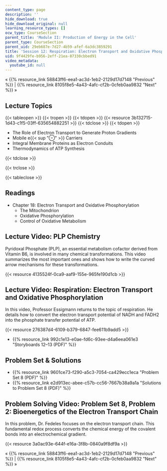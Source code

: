 ```yaml
---
content_type: page
description: ''
hide_download: true
hide_download_original: null
learning_resource_types: []
ocw_type: CourseSection
parent_title: 'Module II: Production of Energy in the Cell'
parent_type: CourseSection
parent_uid: 29eb687e-7d27-4b59-afef-6a3dc3859291
title: 'Session 12: Respiration: Electron Transport and Oxidative Phosphorylation'
uid: 9f4429fe-b956-2eff-21ea-87330cbbed91
video_metadata:
  youtube_id: null
---
```


« {{% resource_link 58843ff6-eea1-ac3d-1eb2-2129d17d7148 "Previous" %}} | {{% resource_link 8105f8e5-4a43-4afc-cf2b-0cfeb0aa9832 "Next" %}} »

Lecture Topics
--------------

{{< tableopen >}}
{{< tropen >}}
{{< tdopen >}}
{{< resource 3b132715-1d43-c1f5-03ff-635654882251 >}}
{{< tdclose >}}
{{< tdopen >}}


*   The Role of Electron Transport to Generate Proton Gradients
*   Mobile e{{< sup "⊖" >}} Carriers
*   Integral Membrane Proteins as Electron Conduits
*   Thermodynamics of ATP Synthesis


{{< tdclose >}}

{{< trclose >}}

{{< tableclose >}}

Readings
--------

*   Chapter 18: Electron Transport and Oxidative Phosphorylation
    *   The Mitochondrion
    *   Oxidative Phosphorylation
    *   Control of Oxidative Metabolism

Lecture Video: PLP Chemistry
----------------------------

Pyridoxal Phosphate (PLP), an essential metabolism cofactor derived from Vitamin B6, is involved in many chemical transformations. This video summarizes the most important ones and shows how to write the curved arrow mechanisms for these transformations.

{{< resource 4135524f-0ca9-aaf9-155e-965fe190d1cb >}}

Lecture Video: Respiration: Electron Transport and Oxidative Phosphorylation
----------------------------------------------------------------------------

In this video, Professor Essigmann returns to the topic of respiration. He details how to convert the electron transport potential of NADH and FADH2 into the phosphate transfer potential of ATP.

{{< resource 276387d4-6109-b379-6847-fee611b9add5 >}}

*   {{% resource_link 992c1e13-e0ae-fd6c-93ee-d4a6eea061e3 "Storyboards 12–13 (PDF)" %}}

Problem Set & Solutions
-----------------------

*   {{% resource_link 9601ce73-f290-a5c3-7054-ca429ecc1eca "Problem Set 8 (PDF)" %}}
*   {{% resource_link e2d913ec-abee-c57b-cc56-7667b38a9a1a "Solutions to Problem Set 8 (PDF)" %}}

Problem Solving Video: Problem Set 8, Problem 2: Bioenergetics of the Electron Transport Chain
----------------------------------------------------------------------------------------------

In this problem, Dr. Fedeles focuses on the electron transport chain. This fundamental redox process converts the chemical energy of the covalent bonds into an electrochemical gradient.

{{< resource 3a0ac93e-644f-e16a-3f8b-0840a9f8df9a >}}

« {{% resource_link 58843ff6-eea1-ac3d-1eb2-2129d17d7148 "Previous" %}} | {{% resource_link 8105f8e5-4a43-4afc-cf2b-0cfeb0aa9832 "Next" %}} »